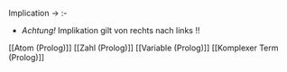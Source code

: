 Implication -> :-
- _Achtung!_ Implikation gilt von rechts nach links !!

[[Atom (Prolog)]]
[[Zahl (Prolog)]]
[[Variable (Prolog)]]
[[Komplexer Term (Prolog)]]